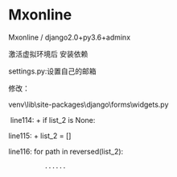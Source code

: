 # Mxonline
Mxonline / django2.0+py3.6+adminx


激活虚拟环境后 安装依赖

settings.py:设置自己的邮箱


修改：

venv\lib\site-packages\django\forms\widgets.py


 line114: +   if list_2 is None:
 
  
 line115: +          list_2 = []
 
  
 line116:     for path in reversed(list_2):
 
              ......
  
